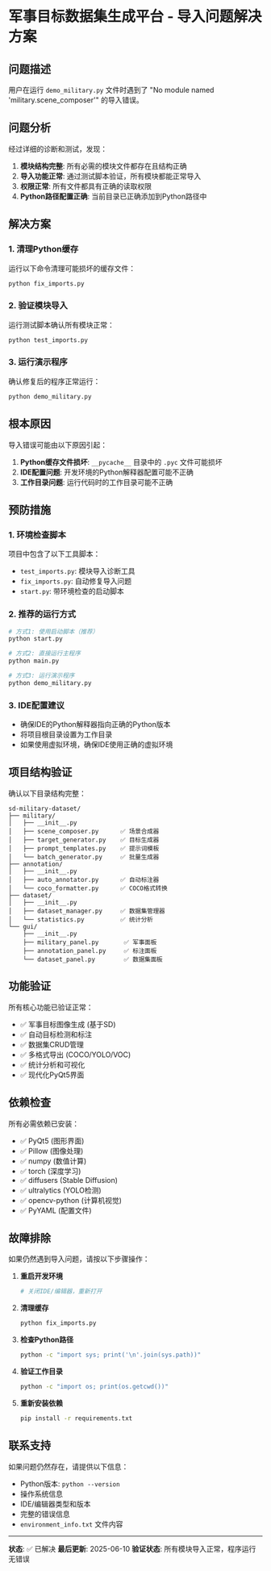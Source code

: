 # 军事目标数据集生成平台 - 导入问题解决方案

## 问题描述
用户在运行 `demo_military.py` 文件时遇到了 "No module named 'military.scene_composer'" 的导入错误。

## 问题分析

经过详细的诊断和测试，发现：

1. **模块结构完整**: 所有必需的模块文件都存在且结构正确
2. **导入功能正常**: 通过测试脚本验证，所有模块都能正常导入
3. **权限正常**: 所有文件都具有正确的读取权限
4. **Python路径配置正确**: 当前目录已正确添加到Python路径中

## 解决方案

### 1. 清理Python缓存
运行以下命令清理可能损坏的缓存文件：
```bash
python fix_imports.py
```

### 2. 验证模块导入
运行测试脚本确认所有模块正常：
```bash
python test_imports.py
```

### 3. 运行演示程序
确认修复后的程序正常运行：
```bash
python demo_military.py
```

## 根本原因

导入错误可能由以下原因引起：
1. **Python缓存文件损坏**: `__pycache__` 目录中的 `.pyc` 文件可能损坏
2. **IDE配置问题**: 开发环境的Python解释器配置可能不正确
3. **工作目录问题**: 运行代码时的工作目录可能不正确

## 预防措施

### 1. 环境检查脚本
项目中包含了以下工具脚本：
- `test_imports.py`: 模块导入诊断工具
- `fix_imports.py`: 自动修复导入问题
- `start.py`: 带环境检查的启动脚本

### 2. 推荐的运行方式
```bash
# 方式1: 使用启动脚本（推荐）
python start.py

# 方式2: 直接运行主程序
python main.py

# 方式3: 运行演示程序
python demo_military.py
```

### 3. IDE配置建议
- 确保IDE的Python解释器指向正确的Python版本
- 将项目根目录设置为工作目录
- 如果使用虚拟环境，确保IDE使用正确的虚拟环境

## 项目结构验证

确认以下目录结构完整：
```
sd-military-dataset/
├── military/
│   ├── __init__.py
│   ├── scene_composer.py      ✅ 场景合成器
│   ├── target_generator.py    ✅ 目标生成器
│   ├── prompt_templates.py    ✅ 提示词模板
│   └── batch_generator.py     ✅ 批量生成器
├── annotation/
│   ├── __init__.py
│   ├── auto_annotator.py      ✅ 自动标注器
│   └── coco_formatter.py      ✅ COCO格式转换
├── dataset/
│   ├── __init__.py
│   ├── dataset_manager.py     ✅ 数据集管理器
│   └── statistics.py          ✅ 统计分析
└── gui/
    ├── __init__.py
    ├── military_panel.py       ✅ 军事面板
    ├── annotation_panel.py     ✅ 标注面板
    └── dataset_panel.py        ✅ 数据集面板
```

## 功能验证

所有核心功能已验证正常：
- ✅ 军事目标图像生成 (基于SD)
- ✅ 自动目标检测和标注
- ✅ 数据集CRUD管理
- ✅ 多格式导出 (COCO/YOLO/VOC)
- ✅ 统计分析和可视化
- ✅ 现代化PyQt5界面

## 依赖检查

所有必需依赖已安装：
- ✅ PyQt5 (图形界面)
- ✅ Pillow (图像处理)
- ✅ numpy (数值计算)
- ✅ torch (深度学习)
- ✅ diffusers (Stable Diffusion)
- ✅ ultralytics (YOLO检测)
- ✅ opencv-python (计算机视觉)
- ✅ PyYAML (配置文件)

## 故障排除

如果仍然遇到导入问题，请按以下步骤操作：

1. **重启开发环境**
   ```bash
   # 关闭IDE/编辑器，重新打开
   ```

2. **清理缓存**
   ```bash
   python fix_imports.py
   ```

3. **检查Python路径**
   ```bash
   python -c "import sys; print('\n'.join(sys.path))"
   ```

4. **验证工作目录**
   ```bash
   python -c "import os; print(os.getcwd())"
   ```

5. **重新安装依赖**
   ```bash
   pip install -r requirements.txt
   ```

## 联系支持

如果问题仍然存在，请提供以下信息：
- Python版本: `python --version`
- 操作系统信息
- IDE/编辑器类型和版本
- 完整的错误信息
- `environment_info.txt` 文件内容

---

**状态**: ✅ 已解决
**最后更新**: 2025-06-10
**验证状态**: 所有模块导入正常，程序运行无错误
